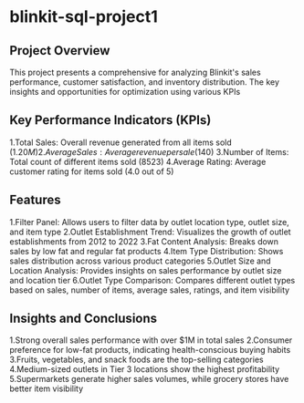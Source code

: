 # blinkit-sql-project1
## Project Overview
This project presents a comprehensive for analyzing Blinkit's sales performance, customer satisfaction, and inventory distribution. The key insights and opportunities for optimization using various KPIs
## Key Performance Indicators (KPIs)
1.Total Sales: Overall revenue generated from all items sold ($1.20M)
2.Average Sales: Average revenue per sale ($140)
3.Number of Items: Total count of different items sold (8523)
4.Average Rating: Average customer rating for items sold (4.0 out of 5)
## Features
1.Filter Panel: Allows users to filter data by outlet location type, outlet size, and item type
2.Outlet Establishment Trend: Visualizes the growth of outlet establishments from 2012 to 2022
3.Fat Content Analysis: Breaks down sales by low fat and regular fat products
4.Item Type Distribution: Shows sales distribution across various product categories
5.Outlet Size and Location Analysis: Provides insights on sales performance by outlet size and location tier
6.Outlet Type Comparison: Compares different outlet types based on sales, number of items, average sales, ratings, and item visibility
## Insights and Conclusions
1.Strong overall sales performance with over $1M in total sales
2.Consumer preference for low-fat products, indicating health-conscious buying habits
3.Fruits, vegetables, and snack foods are the top-selling categories
4.Medium-sized outlets in Tier 3 locations show the highest profitability
5.Supermarkets generate higher sales volumes, while grocery stores have better item visibility
